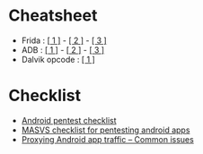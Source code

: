 # Cheatsheet  
* Frida : [[ 1 ]](https://erev0s.com/blog/frida-code-snippets-for-android/) - [[ 2 ]](https://codeshare.frida.re/) - [[ 3 ]](https://awakened1712.github.io/hacking/hacking-frida/)
* ADB : [[ 1 ]](https://devhints.io/adb) - [[ 2 ]](https://gist.github.com/HugoMatilla/f92682b06068b06a6f2a) - [[ 3 ]](https://fazlerabbi37.github.io/blogs/adb_cheat_sheet.html)
* Dalvik opcode : [[ 1 ]](http://pallergabor.uw.hu/androidblog/dalvik_opcodes.html)
 
# Checklist
* [Android pentest checklist](https://mobexler.com/checklist.htm#android)
* [MASVS checklist for pentesting android apps](https://mobile-security.gitbook.io/masvs/)
* [Proxying Android app traffic – Common issues](https://blog.nviso.eu/2020/11/19/proxying-android-app-traffic-common-issues-checklist/)


